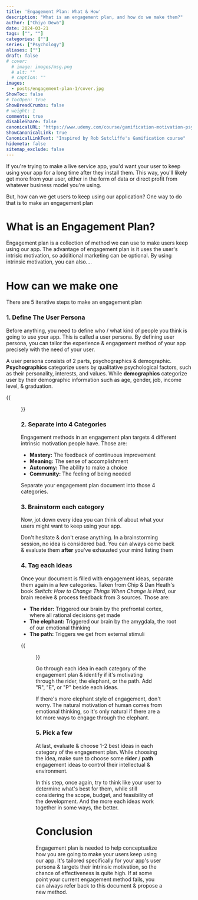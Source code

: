 ```yaml
---
title: 'Engagement Plan: What & How'
description: "What is an engagement plan, and how do we make them?"
author: ["Chiyo Dewa"]
date: 2024-03-21
tags: ["", ""]
categories: [""]
series: ["Psychology"]
aliases: [""]
draft: false
# cover:
  # image: images/msg.png
  # alt: ""
  # caption: ""
images:
  - posts/engagement-plan-1/cover.jpg
ShowToc: false
# TocOpen: true
ShowBreadCrumbs: false
# weight: 1
comments: true
disableShare: false
canonicalURL: "https://www.udemy.com/course/gamification-motivation-psychology-the-art-of-engagement"
ShowCanonicalLink: true
CanonicalLinkText: "Inspired by Rob Sutcliffe's Gamification course"
hidemeta: false
sitemap_exclude: false
---
```

If you're trying to make a live service app, you'd want your user to keep using your app for a long time after they install them. This way, you'll likely get more from your user, either in the form of data or direct profit from whatever business model you're using.

But, how can we get users to keep using our application? One way to do that is to make an engagement plan

# What is an Engagement Plan?

Engagement plan is a collection of method we can use to make users keep using our app. The advantage of engagement plan is it uses the user's intrisic motivation, so additional marketing can be optional. By using intrinsic motivation, you can also....

# How can we make one

There are 5 iterative steps to make an engagement plan

### 1. Define The User Persona

Before anything, you need to define who / what kind of people you think is going to use your app. This is called a user persona. By defining user persona, you can tailor the experience & engagement method of your app precisely with the need of your user.

A user persona consists of 2 parts, psychographics & demographic. **Psychographics** categorize users by qualitative psychological factors, such as their personality, interests, and values. While **demographics** categorize user by their demographic information such as age, gender, job, income level, & graduation.

{{<figure alt="Psychographics vs Demographics Diagram" attr="Persona Diagram by [CBInsights](https://www.cbinsights.com/research/what-is-psychographics/)" src="https://chiyodewa74.github.io/posts/engagement-plan-1/demographics-vs-psychographics.png">}}

### 2. Separate into 4 Categories

Engagement methods in an engagement plan targets 4 different intrinsic motivation people have. Those are:

  - **Mastery:** The feedback of continuous improvement
  - **Meaning:** The sense of accomplishment
  - **Autonomy:** The ability to make a choice
  - **Community:** The feeling of being needed

Separate your engagement plan document into those 4 categories.

### 3. Brainstorm each category

Now, jot down every idea you can think of about what your users might want to keep using your app.

Don't hesitate & don't erase anything. In a brainstorming session, no idea is considered bad. You can always come back & evaluate them **after** you've exhausted your mind listing them

### 4. Tag each ideas

Once your document is filled with engagement ideas, separate them again in a few categories. Taken from Chip & Dan Heath's book *Switch: How to Change Things When Change Is Hard*, our brain receive & process feedback from 3 sources. Those are:

  - **The rider:** Triggered our brain by the prefrontal cortex, where all rational decisions get made
  - **The elephant:** Triggered our brain by the amygdala, the root of our emotional thinking
  - **The path:** Triggers we get from external stimuli

{{<figure alt="Source of feedback processing" attr="Source of feedback processing" src="https://chiyodewa74.github.io/posts/engagement-plan-1/source-of-feedback-processing.png">}}

Go through each idea in each category of the engagement plan & identify if it's motivating through the rider, the elephant, or the path. Add "R", "E", or "P" beside each ideas.

If there's more elephant style of engagement, don't worry. The natural motivation of human comes from emotional thinking, so it's only natural if there are a lot more ways to engage through the elephant.

### 5. Pick a few

At last, evaluate & choose 1-2 best ideas in each category of the engagement plan. While choosing the idea, make sure to choose some **rider** / **path** engagement ideas to control their intellectual & environment. 

In this step, once again, try to think like your user to determine what's best for them, while still considering the scope, budget, and feasibility of the development. And the more each ideas work together in some ways, the better.

# Conclusion

Engagement plan is needed to help conceptualize how you are going to make your users keep using our app. It's tailored specifically for your app's user persona & targets their intrinsic motivation, so the chance of effectiveness is quite high. If at some point your current engagement method fails, you can always refer back to this document & propose a new method.